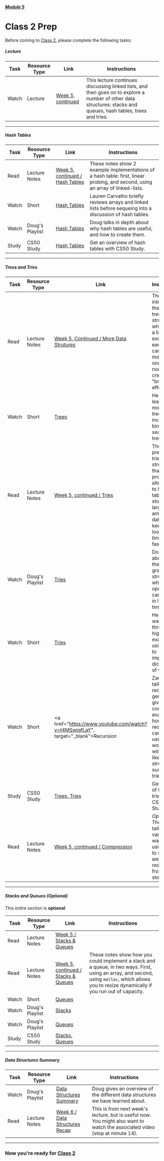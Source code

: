##### [Module 5](../../)

# Class 2 Prep

Before coming to [Class 2](../class2), please complete the following tasks:

##### Lecture 
Task | Resource Type | Link | Instructions
-----|------|------|------
Watch | Lecture | <a href="https://www.youtube.com/watch?v=3p_Scm7qSfU" target="_blank">Week 5, continued</a> | This lecture continues discussing linked lists, and then goes on to explore a number of other data structures: stacks and queues, hash tables, trees and tries.

***

##### Hash Tables
Task | Resource Type | Link | Instructions
-----|------|------|------
Read | Lecture Notes | <a href="http://cdn.cs50.net/2015/fall/lectures/5/w/notes5w/notes5w.html#hash_tables" target="_blank">Week 5, continued / Hash Tables</a> | These notes show 2 example implementations of a hash table: first, linear probing, and second, using an array of linked-lists.
Watch | Short | <a href="https://www.youtube.com/watch?v=h2d9b_nEzoA&index=1&list=PLhQjrBD2T3825srGzBvJGMWJX4PATLYaq" target="_blank">Hash Tables</a> | Lauren Carvalho briefly reviews arrays and linked lists before sequeing into a discussion of hash tables.
Watch | Doug's Playlist | <a href="https://www.youtube.com/watch?v=tjtFkT97Xmc&index=3&list=PLhQjrBD2T383tuTZvvexny73B9-sl2aEj" target="_blank">Hash Tables</a> | Doug talks in depth about why hash tables are useful, and how to create them.
Study | CS50 Study | <a href="https://study.cs50.net/?toc=hashtables" target="_blank">Hash Tables</a> | Get an overview of hash tables with CS50 Study.

***

##### Trees and Tries
Task | Resource Type | Link | Instructions
-----|------|------|------
Read | Lecture Notes | <a href="http://cdn.cs50.net/2015/fall/lectures/5/w/notes5w/notes5w.html#more_data_structures" target="_blank">Week 5, Continued / More Data Strutures</a> | These notes introduce the idea of a tree data structure, which is like a linked list except that each node can point to more than one "next" node, creating a "branching" effect.
Watch | Short | <a href="https://www.youtube.com/watch?v=mFptHjTT3l8&list=PLhQjrBD2T3825srGzBvJGMWJX4PATLYaq&index=3" target="_blank">Trees</a> | Here we learn a little more about trees, including binary search trees.
Read | Lecture Notes | <a href="http://cdn.cs50.net/2015/fall/lectures/5/w/notes5w/notes5w.html#tries" target="_blank">Week 5, continued / Tries</a> | These notes present the trie, a tree structure that provides an alternative to hash tables for storing large amounts of data while keeping lookup times very fast. 
Watch | Doug's Playlist | <a href="https://www.youtube.com/watch?v=TRg9DQFu0kU&list=PLhQjrBD2T383tuTZvvexny73B9-sl2aEj&index=5" target="_blank">Tries</a> | Doug talks about tries, the "holy grail" data structure in which all operations can be done in linear time.
Watch | Short | <a href="https://www.youtube.com/watch?v=NKr6gWcXkIM&list=PLhQjrBD2T3825srGzBvJGMWJX4PATLYaq&index=4" target="_blank">Tries</a> | Here we walk through a high-level example of using a trie to implement a dictionary of words.
Watch | Short | <a href="https://www.youtube.com/watch?v=t4MSwiqfLaY", target="_blank">Recursion</a> | Zamyla talks about recursion in general, and gives some common examples of how recursion can be useful when working with tree-like data structures such as tries.
Study | CS50 Study | <a href="https://study.cs50.net/?toc=trees,tries" target="_blank">Trees, Tries</a> | Get a recap of trees and tries on CS50 Study.
Read | Lecture Notes | <a href="http://cdn.cs50.net/2015/fall/lectures/5/w/notes5w/notes5w.html#compression" target="_blank">Week 5, continued / Compression</a> | *Optional* <br> These notes talk about various cool ways of using trees to strip away redundancy from data storage.

***

##### Stacks and Queues (Optional)

This entire section is **optional**:

Task | Resource Type | Link | Instructions
-----|------|------|------
Read | Lecture Notes | <a href="http://cdn.cs50.net/2015/fall/lectures/5/m/notes5m/notes5m.html#stacks_queues" target="_blank">Week 5 / Stacks & Queues</a>
Read | Lecture Notes | <a href="http://cdn.cs50.net/2015/fall/lectures/5/w/notes5w/notes5w.html#stacks_queues" target="_blank">Week 5, continued / Stacks & Queues</a> | These notes show how you could implement a stack and a queue, in two ways. First, using an array, and second, using `malloc`, which allows you to resize dynamically if you run out of capacity.
Watch | Short | <a href="https://www.youtube.com/watch?v=SLOrrO7DlYo&list=PLhQjrBD2T3825srGzBvJGMWJX4PATLYaq&index=2" target="_blank">Queues</a>
Watch | Doug's Playlist | <a href="https://www.youtube.com/watch?v=9Tp8wHD66lw&list=PLhQjrBD2T383tuTZvvexny73B9-sl2aEj" target="_blank">Stacks</a>
Watch | Doug's Playlist | <a href="https://www.youtube.com/watch?v=10jRKWI9s1k&list=PLhQjrBD2T383tuTZvvexny73B9-sl2aEj&index=2" target="_blank">Queues</a>
Study | CS50 Study | <a href="https://study.cs50.net/?toc=stacks,queues" target="_blank">Stacks, Queues</a> | 

***

##### Data Structures Summary
Task | Resource Type | Link | Instructions
-----|------|------|------
Watch | Doug's Playlist | <a href="https://www.youtube.com/watch?v=YiwRCN_SMuA&list=PLhQjrBD2T383tuTZvvexny73B9-sl2aEj&index=4" target="_blank">Data Structures Summary</a> | Doug gives an overview of the different data structures we have learned about.
Read | Lecture Notes | <a href="http://cdn.cs50.net/2015/fall/lectures/6/m/notes6m/notes6m.html#data_structures_recap" target="_blank">Week 6 / Data Structures Recap</a> | This is from next week's lecture, but is useful now. You might also want to watch the associated video (stop at minute 14).

***

### Now you're ready for [Class 2](../class2)
